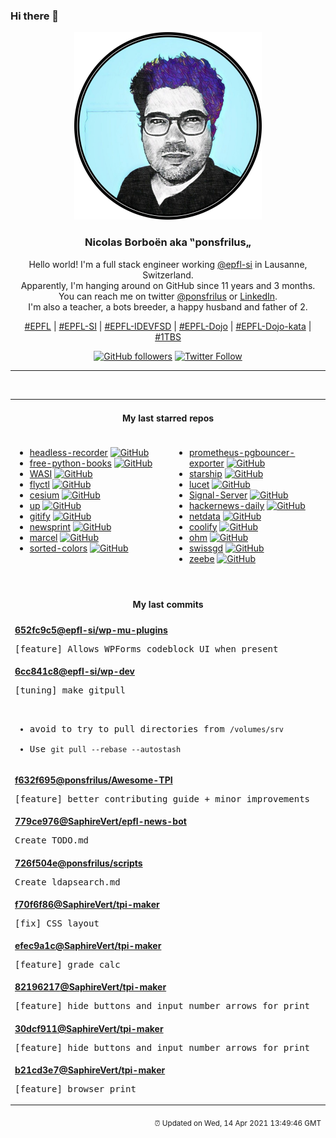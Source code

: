### Hi there 👋

<p align="center">
  <!-- use https://avatars.githubusercontent.com/u/176002?v=4 for your default github picture -->
  <img src="https://raw.githubusercontent.com/ponsfrilus/ponsfrilus/master/img/ponsfrilus.png" title="Nicolas Borboën aka ‟ponsfrilus„" alt="Nicolas Borboën aka ‟ponsfrilus„" />
  <h3 align="center">
    Nicolas Borboën aka ‟ponsfrilus„
  </h3>
  <p align="center">
    Hello world! I'm a full stack engineer working <a href="https://github.com/epfl-si">@epfl-si</a> in Lausanne, Switzerland.
    <br />Apparently, I'm hanging around on GitHub since 11 years and 3 months.
    <br />You can reach me on twitter <a href="https://twitter.com/ponsfrilus">@ponsfrilus</a> or <a href="http://linkedin.com/in/nicolasborboen">LinkedIn</a>.
    <br />I'm also a teacher, a bots breeder, a happy husband and father of 2.
  </p>
  <p align="center">
    <a href="https://www.epfl.ch">#EPFL</a> | 
    <a href="https://github.com/epfl-si/">#EPFL-SI</a> | 
    <a href="https://github.com/epfl-idevfsd">#EPFL-IDEVFSD</a> | 
    <a href="https://github.com/topics/epfl-dojo">#EPFL-Dojo</a> | 
    <a href="https://github.com/topics/epfl-dojo-kata">#EPFL-Dojo-kata</a> | 
    <a href="https://en.wikipedia.org/wiki/Indentation_style#Variant:_1TBS_(OTBS)">#1TBS</a>
  </p>
  <p align="center">
    <a href="https://github.com/ponsfrilus"><img alt="GitHub followers" src="https://img.shields.io/github/followers/ponsfrilus?label=Follow%20me%20on%20github&style=social"></a>
    <a href="https://twitter.com/ponsfrilus"><img alt="Twitter Follow" src="https://img.shields.io/twitter/follow/ponsfrilus?label=follow%20me%20on%20twitter&style=social"></a>
  </p>
  </p><hr><table align="center">
<tr>
<td colspan="2" align="center"><h4>My last starred repos</h4></td>
</tr>
<tr>
<td valign="top">
<ul>
<li>
<a href="https://github.com/checkly/headless-recorder" title="🎥 Headless recorder is a Chrome extension that records your browser interactions and generates a Puppeteer or Playwright script. " target="_blank">headless-recorder</a>&nbsp;<a href="https://github.com/checkly/headless-recorder" title="🎥 Headless recorder is a Chrome extension that records your browser interactions and generates a Puppeteer or Playwright script. " target="_blank"><img src="https://img.shields.io/github/stars/checkly/headless-recorder?style=social" alt="GitHub"></a>
</li>
<li>
<a href="https://github.com/pamoroso/free-python-books" title="Python books free to read online or download" target="_blank">free-python-books</a>&nbsp;<a href="https://github.com/pamoroso/free-python-books" title="Python books free to read online or download" target="_blank"><img src="https://img.shields.io/github/stars/pamoroso/free-python-books?style=social" alt="GitHub"></a>
</li>
<li>
<a href="https://github.com/WebAssembly/WASI" title="WebAssembly System Interface" target="_blank">WASI</a>&nbsp;<a href="https://github.com/WebAssembly/WASI" title="WebAssembly System Interface" target="_blank"><img src="https://img.shields.io/github/stars/WebAssembly/WASI?style=social" alt="GitHub"></a>
</li>
<li>
<a href="https://github.com/superfly/flyctl" title="Command line tools for fly.io services" target="_blank">flyctl</a>&nbsp;<a href="https://github.com/superfly/flyctl" title="Command line tools for fly.io services" target="_blank"><img src="https://img.shields.io/github/stars/superfly/flyctl?style=social" alt="GitHub"></a>
</li>
<li>
<a href="https://github.com/CesiumGS/cesium" title="An open-source JavaScript library for world-class 3D globes and maps :earth_americas:" target="_blank">cesium</a>&nbsp;<a href="https://github.com/CesiumGS/cesium" title="An open-source JavaScript library for world-class 3D globes and maps :earth_americas:" target="_blank"><img src="https://img.shields.io/github/stars/CesiumGS/cesium?style=social" alt="GitHub"></a>
</li>
<li>
<a href="https://github.com/akavel/up" title="Ultimate Plumber is a tool for writing Linux pipes with instant live preview" target="_blank">up</a>&nbsp;<a href="https://github.com/akavel/up" title="Ultimate Plumber is a tool for writing Linux pipes with instant live preview" target="_blank"><img src="https://img.shields.io/github/stars/akavel/up?style=social" alt="GitHub"></a>
</li>
<li>
<a href="https://github.com/manosim/gitify" title="GitHub notifications on your menu bar. Available on macOS, Windows & Linux." target="_blank">gitify</a>&nbsp;<a href="https://github.com/manosim/gitify" title="GitHub notifications on your menu bar. Available on macOS, Windows & Linux." target="_blank"><img src="https://img.shields.io/github/stars/manosim/gitify?style=social" alt="GitHub"></a>
</li>
<li>
<a href="https://github.com/graiz/newsprint" title="Newsprint is a simple PHP web app that fetches frontpages from newspapers and publishes them for display in an eInk Display. " target="_blank">newsprint</a>&nbsp;<a href="https://github.com/graiz/newsprint" title="Newsprint is a simple PHP web app that fetches frontpages from newspapers and publishes them for display in an eInk Display. " target="_blank"><img src="https://img.shields.io/github/stars/graiz/newsprint?style=social" alt="GitHub"></a>
</li>
<li>
<a href="https://github.com/brouberol/marcel" title="Le docker français :whale: :fr: " target="_blank">marcel</a>&nbsp;<a href="https://github.com/brouberol/marcel" title="Le docker français :whale: :fr: " target="_blank"><img src="https://img.shields.io/github/stars/brouberol/marcel?style=social" alt="GitHub"></a>
</li>
<li>
<a href="https://github.com/scriptype/sorted-colors" title="A tool to sort the named CSS colors in a way that it shows related colors together" target="_blank">sorted-colors</a>&nbsp;<a href="https://github.com/scriptype/sorted-colors" title="A tool to sort the named CSS colors in a way that it shows related colors together" target="_blank"><img src="https://img.shields.io/github/stars/scriptype/sorted-colors?style=social" alt="GitHub"></a>
</li>
</ul>
<img width="450" height="1" /></td>
<td valign="top">
<ul>
<li>
<a href="https://github.com/spreaker/prometheus-pgbouncer-exporter" title="Prometheus exporter for PgBouncer" target="_blank">prometheus-pgbouncer-exporter</a>&nbsp;<a href="https://github.com/spreaker/prometheus-pgbouncer-exporter" title="Prometheus exporter for PgBouncer" target="_blank"><img src="https://img.shields.io/github/stars/spreaker/prometheus-pgbouncer-exporter?style=social" alt="GitHub"></a>
</li>
<li>
<a href="https://github.com/starship/starship" title="☄🌌️  The minimal, blazing-fast, and infinitely customizable prompt for any shell!" target="_blank">starship</a>&nbsp;<a href="https://github.com/starship/starship" title="☄🌌️  The minimal, blazing-fast, and infinitely customizable prompt for any shell!" target="_blank"><img src="https://img.shields.io/github/stars/starship/starship?style=social" alt="GitHub"></a>
</li>
<li>
<a href="https://github.com/bytecodealliance/lucet" title="Lucet, the Sandboxing WebAssembly Compiler." target="_blank">lucet</a>&nbsp;<a href="https://github.com/bytecodealliance/lucet" title="Lucet, the Sandboxing WebAssembly Compiler." target="_blank"><img src="https://img.shields.io/github/stars/bytecodealliance/lucet?style=social" alt="GitHub"></a>
</li>
<li>
<a href="https://github.com/signalapp/Signal-Server" title="Server supporting the Signal Private Messenger applications on Android, Desktop, and iOS" target="_blank">Signal-Server</a>&nbsp;<a href="https://github.com/signalapp/Signal-Server" title="Server supporting the Signal Private Messenger applications on Android, Desktop, and iOS" target="_blank"><img src="https://img.shields.io/github/stars/signalapp/Signal-Server?style=social" alt="GitHub"></a>
</li>
<li>
<a href="https://github.com/headllines/hackernews-daily" title="Hacker News daily top 10 posts" target="_blank">hackernews-daily</a>&nbsp;<a href="https://github.com/headllines/hackernews-daily" title="Hacker News daily top 10 posts" target="_blank"><img src="https://img.shields.io/github/stars/headllines/hackernews-daily?style=social" alt="GitHub"></a>
</li>
<li>
<a href="https://github.com/netdata/netdata" title="Real-time performance monitoring, done right! https://www.netdata.cloud" target="_blank">netdata</a>&nbsp;<a href="https://github.com/netdata/netdata" title="Real-time performance monitoring, done right! https://www.netdata.cloud" target="_blank"><img src="https://img.shields.io/github/stars/netdata/netdata?style=social" alt="GitHub"></a>
</li>
<li>
<a href="https://github.com/coollabsio/coolify" title="An open-source, hassle-free, self-hostable Heroku & Netlify alternative" target="_blank">coolify</a>&nbsp;<a href="https://github.com/coollabsio/coolify" title="An open-source, hassle-free, self-hostable Heroku & Netlify alternative" target="_blank"><img src="https://img.shields.io/github/stars/coollabsio/coolify?style=social" alt="GitHub"></a>
</li>
<li>
<a href="https://github.com/harc/ohm" title="A library and language for building parsers, interpreters, compilers, etc." target="_blank">ohm</a>&nbsp;<a href="https://github.com/harc/ohm" title="A library and language for building parsers, interpreters, compilers, etc." target="_blank"><img src="https://img.shields.io/github/stars/harc/ohm?style=social" alt="GitHub"></a>
</li>
<li>
<a href="https://github.com/zumbov2/swissgd" title="R Interface to the Geo-Information Platform of the Swiss Confederation" target="_blank">swissgd</a>&nbsp;<a href="https://github.com/zumbov2/swissgd" title="R Interface to the Geo-Information Platform of the Swiss Confederation" target="_blank"><img src="https://img.shields.io/github/stars/zumbov2/swissgd?style=social" alt="GitHub"></a>
</li>
<li>
<a href="https://github.com/camunda-cloud/zeebe" title="Distributed Workflow Engine for Microservices Orchestration" target="_blank">zeebe</a>&nbsp;<a href="https://github.com/camunda-cloud/zeebe" title="Distributed Workflow Engine for Microservices Orchestration" target="_blank"><img src="https://img.shields.io/github/stars/camunda-cloud/zeebe?style=social" alt="GitHub"></a>
</li>
</ul>
<img width="450" height="1" /></td>
</tr>
<tr>
<td colspan="2" align="center"><h4>My last commits</h4></td>
</tr>
<tr>
        <td colspan="2">
          <div><strong><a href="https://api.github.com/repos/epfl-si/wp-mu-plugins/commits/652fc9c5aa696687fc4b110524b9dbd1390d907d" title="2021-04-14T10:55:05.000+02:00" target="_blank">652fc9c5</a><a href="https://github.com/epfl-si">@epfl-si</a><a href="https://github.com/epfl-si/wp-mu-plugins" title="null">/wp-mu-plugins</a></strong></div>
          <pre>[feature] Allows WPForms codeblock UI when present</pre>
        </td>
        </tr><tr>
        <td colspan="2">
          <div><strong><a href="https://api.github.com/repos/epfl-si/wp-dev/commits/6cc841c8d1fb19f98ab83e93a922b7c64316a462" title="2021-04-13T19:27:10.000+02:00" target="_blank">6cc841c8</a><a href="https://github.com/epfl-si">@epfl-si</a><a href="https://github.com/epfl-si/wp-dev" title="Development environment for the EPFL VPSI WordPress service">/wp-dev</a></strong></div>
          <pre>[tuning] make gitpull

* avoid to try to pull directories from `/volumes/srv`
* Use `git pull --rebase --autostash`</pre>
        </td>
        </tr><tr>
        <td colspan="2">
          <div><strong><a href="https://api.github.com/repos/ponsfrilus/Awesome-TPI/commits/f632f695b5074d3ef0d9294a2c5a69018ca46597" title="2021-04-08T23:05:04.000+02:00" target="_blank">f632f695</a><a href="https://github.com/ponsfrilus">@ponsfrilus</a><a href="https://github.com/ponsfrilus/Awesome-TPI" title="Dépôt regroupant des ressources utiles aux apprentis, chefs de projet et experts pour les travails pratiques individuels (TPI) de fin d'apprentissage des informaticiens CFC.">/Awesome-TPI</a></strong></div>
          <pre>[feature] better contributing guide + minor improvements</pre>
        </td>
        </tr><tr>
        <td colspan="2">
          <div><strong><a href="https://api.github.com/repos/SaphireVert/epfl-news-bot/commits/779ce976dea2baf963975fdf65a683f83ce63ced" title="2021-04-01T09:30:17.000+02:00" target="_blank">779ce976</a><a href="https://github.com/SaphireVert">@SaphireVert</a><a href="https://github.com/SaphireVert/epfl-news-bot" title="null">/epfl-news-bot</a></strong></div>
          <pre>Create TODO.md</pre>
        </td>
        </tr><tr>
        <td colspan="2">
          <div><strong><a href="https://api.github.com/repos/ponsfrilus/scripts/commits/726f504ea821102e1359b11cf518702290a5d3c2" title="2021-03-30T13:57:17.000+02:00" target="_blank">726f504e</a><a href="https://github.com/ponsfrilus">@ponsfrilus</a><a href="https://github.com/ponsfrilus/scripts" title="null">/scripts</a></strong></div>
          <pre>Create ldapsearch.md</pre>
        </td>
        </tr><tr>
        <td colspan="2">
          <div><strong><a href="https://api.github.com/repos/SaphireVert/tpi-maker/commits/f70f6f86c3174ab723f2ebaa5ec74f3266792ad6" title="2021-03-26T17:34:24.000+01:00" target="_blank">f70f6f86</a><a href="https://github.com/SaphireVert">@SaphireVert</a><a href="https://github.com/SaphireVert/tpi-maker" title="null">/tpi-maker</a></strong></div>
          <pre>[fix] CSS layout</pre>
        </td>
        </tr><tr>
        <td colspan="2">
          <div><strong><a href="https://api.github.com/repos/SaphireVert/tpi-maker/commits/efec9a1ca6d8eda7bd77c0df6227af2316ef7a90" title="2021-03-26T16:24:01.000+01:00" target="_blank">efec9a1c</a><a href="https://github.com/SaphireVert">@SaphireVert</a><a href="https://github.com/SaphireVert/tpi-maker" title="null">/tpi-maker</a></strong></div>
          <pre>[feature] grade calc</pre>
        </td>
        </tr><tr>
        <td colspan="2">
          <div><strong><a href="https://api.github.com/repos/SaphireVert/tpi-maker/commits/821962174fd9c200314e148b76119179fe5d8f8f" title="2021-03-26T14:41:34.000+01:00" target="_blank">82196217</a><a href="https://github.com/SaphireVert">@SaphireVert</a><a href="https://github.com/SaphireVert/tpi-maker" title="null">/tpi-maker</a></strong></div>
          <pre>[feature] hide buttons and input number arrows for print</pre>
        </td>
        </tr><tr>
        <td colspan="2">
          <div><strong><a href="https://api.github.com/repos/SaphireVert/tpi-maker/commits/30dcf911a76f35ee3c2317aac14c9afeef7f4ed5" title="2021-03-26T14:41:34.000+01:00" target="_blank">30dcf911</a><a href="https://github.com/SaphireVert">@SaphireVert</a><a href="https://github.com/SaphireVert/tpi-maker" title="null">/tpi-maker</a></strong></div>
          <pre>[feature] hide buttons and input number arrows for print</pre>
        </td>
        </tr><tr>
        <td colspan="2">
          <div><strong><a href="https://api.github.com/repos/SaphireVert/tpi-maker/commits/b21cd3e7838e23424953b8423bcc683ee32d3911" title="2021-03-26T14:25:12.000+01:00" target="_blank">b21cd3e7</a><a href="https://github.com/SaphireVert">@SaphireVert</a><a href="https://github.com/SaphireVert/tpi-maker" title="null">/tpi-maker</a></strong></div>
          <pre>[feature] browser print</pre>
        </td>
        </tr><tfoot>
<tr>
<td colspan="2" align="right">
<img width="900" height="1" />
<small>⏰ Updated on Wed, 14 Apr 2021 13:49:46 GMT</small>
</td>
</tr>
</tfoot>
<br />
</table>
